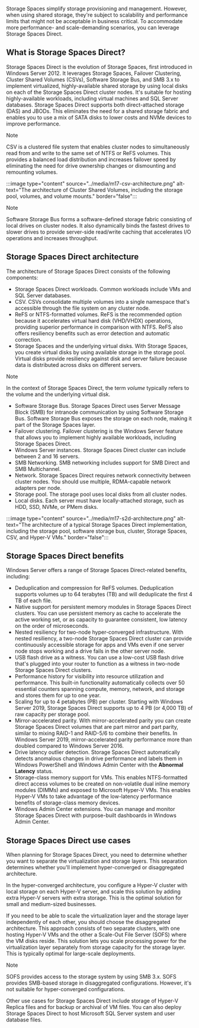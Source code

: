 Storage Spaces simplify storage provisioning and management. However, when using shared storage, they're subject to scalability and performance limits that might not be acceptable in business critical. To accommodate more performance- and scale-demanding scenarios, you can leverage Storage Spaces Direct.

## What is Storage Spaces Direct?

Storage Spaces Direct is the evolution of Storage Spaces, first introduced in Windows Server 2012. It leverages Storage Spaces, Failover Clustering, Cluster Shared Volumes (CSVs), Software Storage Bus, and SMB 3.x to implement virtualized, highly-available shared storage by using local disks on each of the Storage Spaces Direct cluster nodes. It's suitable for hosting highly-available workloads, including virtual machines and SQL Server databases. Storage Spaces Direct supports both direct-attached storage (DAS) and JBODs. This eliminates the need for a shared storage fabric and enables you to use a mix of SATA disks to lower costs and NVMe devices to improve performance.

> [!NOTE]
> CSV is a clustered file system that enables cluster nodes to simultaneously read from and write to the same set of NTFS or ReFS volumes. This provides a balanced load distribution and increases failover speed by eliminating the need for drive ownership changes or dismounting and remounting volumes.

:::image type="content" source="../media/m17-csv-architecture.png" alt-text="The architecture of Cluster Shared Volumes, including the storage pool, volumes, and volume mounts." border="false":::

> [!NOTE]
> Software Storage Bus forms a software-defined storage fabric consisting of local drives on cluster nodes. It also dynamically binds the fastest drives to slower drives to provide server-side read/write caching that accelerates I/O operations and increases throughput.

## Storage Spaces Direct architecture

The architecture of Storage Spaces Direct consists of the following components:

- Storage Spaces Direct workloads. Common workloads include VMs and SQL Server databases.
- CSV. CSVs consolidate multiple volumes into a single namespace that's accessible through the file system on any cluster node.
- ReFS or NTFS-formatted volumes. ReFS is the recommended option because it accelerates virtual hard disk (VHD/VHDX) operations, providing superior performance in comparison with NTFS. ReFS also offers resiliency benefits such as error detection and automatic correction.
- Storage Spaces and the underlying virtual disks. With Storage Spaces, you create virtual disks by using available storage in the storage pool. Virtual disks provide resiliency against disk and server failure because data is distributed across disks on different servers.

> [!NOTE]
> In the context of Storage Spaces Direct, the term *volume* typically refers to the volume and the underlying virtual disk.

- Software Storage Bus. Storage Spaces Direct uses Server Message Block (SMB) for intranode communication by using Software Storage Bus. Software Storage Bus exposes the storage on each node, making it part of the Storage Spaces layer.
- Failover clustering. Failover clustering is the Windows Server feature that allows you to implement highly available workloads, including Storage Spaces Direct.
- Windows Server instances. Storage Spaces Direct cluster can include between 2 and 16 servers.
- SMB Networking. SMB networking includes support for SMB Direct and SMB Multichannel.
- Network. Storage Spaces Direct requires network connectivity between cluster nodes. You should use multiple, RDMA-capable network adapters per node.
- Storage pool. The storage pool uses local disks from all cluster nodes.
- Local disks. Each server must have locally-attached storage, such as HDD, SSD, NVMe, or PMem disks.

:::image type="content" source="../media/m17-s2d-architecture.png" alt-text="The architecture of a typical Storage Spaces Direct implementation, including the storage pool, software storage bus, cluster, Storage Spaces, CSV, and Hyper-V VMs." border="false":::

## Storage Spaces Direct benefits

Windows Server offers a range of Storage Spaces Direct-related benefits, including:

- Deduplication and compression for ReFS volumes. Deduplication supports volumes up to 64 terabytes (TB) and will deduplicate the first 4 TB of each file.
- Native support for persistent memory modules in Storage Spaces Direct clusters. You can use persistent memory as cache to accelerate the active working set, or as capacity to guarantee consistent, low latency on the order of microseconds.
- Nested resiliency for two-node hyper-converged infrastructure. With nested resiliency, a two-node Storage Spaces Direct cluster can provide continuously accessible storage for apps and VMs even if one server node stops working and a drive fails in the other server node.
- USB flash drive as a witness. You can use a low-cost USB flash drive that's plugged into your router to function as a witness in two-node Storage Spaces Direct clusters.
- Performance history for visibility into resource utilization and performance. This built-in functionality automatically collects over 50 essential counters spanning compute, memory, network, and storage and stores them for up to one year.
- Scaling for up to 4 petabytes (PB) per cluster. Starting with Windows Server 2019, Storage Spaces Direct supports up to 4 PB (or 4,000 TB) of raw capacity per storage pool.
- Mirror-accelerated parity. With mirror-accelerated parity you can create Storage Spaces Direct volumes that are part mirror and part parity, similar to mixing RAID-1 and RAID-5/6 to combine their benefits. In Windows Server 2019, mirror-accelerated parity performance more than doubled compared to Windows Server 2016.
- Drive latency outlier detection. Storage Spaces Direct automatically detects anomalous changes in drive performance and labels them in Windows PowerShell and Windows Admin Center with the **Abnormal Latency** status.
- Storage-class memory support for VMs. This enables NTFS-formatted direct access volumes to be created on non-volatile dual inline memory modules (DIMMs) and exposed to Microsoft Hyper-V VMs. This enables Hyper-V VMs to take advantage of the low-latency performance benefits of storage-class memory devices.
- Windows Admin Center extensions. You can manage and monitor Storage Spaces Direct with purpose-built dashboards in Windows Admin Center.

## Storage Spaces Direct use cases

When planning for Storage Spaces Direct, you need to determine whether you want to separate the virtualization and storage layers. This separation determines whether you'll implement hyper-converged or disaggregated architecture.

In the hyper-converged architecture, you configure a Hyper-V cluster with local storage on each Hyper-V server, and scale this solution by adding extra Hyper-V servers with extra storage. This is the optimal solution for small and medium-sized businesses.

If you need to be able to scale the virtualization layer and the storage layer independently of each other, you should choose the disaggregated architecture. This approach consists of two separate clusters, with one hosting Hyper-V VMs and the other a Scale-Out File Server (SOFS) where the VM disks reside. This solution lets you scale processing power for the virtualization layer separately from storage capacity for the storage layer. This is typically optimal for large-scale deployments.

> [!NOTE]
> SOFS provides access to the storage system by using SMB 3.x. SOFS provides SMB-based storage in disaggregated configurations. However, it's not suitable for hyper-converged configurations.

Other use cases for Storage Spaces Direct include storage of Hyper-V Replica files and for backup or archival of VM files. You can also deploy Storage Spaces Direct to host Microsoft SQL Server system and user database files.
